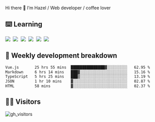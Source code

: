 
Hi there 👋 I’m Hazel / Web developer / coffee lover

## ⌨️ Learning

<samp>
 <a href="https://github.com/vuejs/core"><img src="https://api.iconify.design/logos:vue.svg" /></a>
  <a href="https://github.com/vuejs/core"><img src="https://api.iconify.design/logos:react.svg" /></a>
  <a href="https://github.com/solidjs/solid"><img src="https://api.iconify.design/logos:solidjs.svg" /></a>
  <a href="https://github.com/vitejs/vite"><img src="https://api.iconify.design/logos:vitejs.svg" /></a>
  <a href="https://github.com/microsoft/TypeScript"><img src="https://api.iconify.design/logos:typescript-icon.svg" /></a> 
  <a href="https://github.com/unocss/unocss"><img src="https://api.iconify.design/logos:unocss.svg" /></a>
  

</samp>


## 🦀 Weekly development breakdown

<!--START_SECTION:waka-->

```txt
Vue.js       25 hrs 55 mins  ███████████████▓░░░░░░░░░   62.95 %
Markdown     6 hrs 14 mins   ███▓░░░░░░░░░░░░░░░░░░░░░   15.16 %
TypeScript   5 hrs 25 mins   ███▒░░░░░░░░░░░░░░░░░░░░░   13.19 %
JSON         1 hr 10 mins    ▓░░░░░░░░░░░░░░░░░░░░░░░░   02.87 %
HTML         58 mins         ▓░░░░░░░░░░░░░░░░░░░░░░░░   02.37 %
```

<!--END_SECTION:waka-->
## 👬🏻 Visitors

![gh_visitors](https://profile-counter.glitch.me/Hazel-Lin/count.svg)

